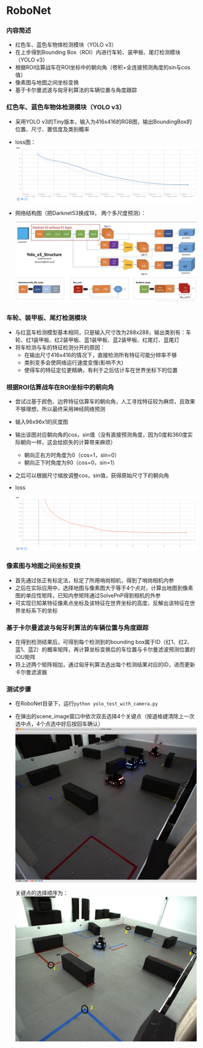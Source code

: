# RoboNet



### 内容简述

* 红色车、蓝色车物体检测模块（YOLO v3）
* 在上步得到Bounding Box（ROI）内进行车轮、装甲板、尾灯检测模块（YOLO v3）
* 根据ROI估算战车在ROI坐标中的朝向角（卷积+全连接预测角度的sin与cos值）
* 像素图与地图之间坐标变换
* 基于卡尔曼滤波与匈牙利算法的车辆位置与角度跟踪

### 红色车、蓝色车物体检测模块（YOLO v3）

* 采用YOLO v3的Tiny版本，输入为416x416的RGB图，输出BoundingBox的位置、尺寸、置信度及类别概率

* loss图：![image-20200218230134551](pics/loss_for_rb_car_detection.png)

* 网络结构图（把Darknet53换成19， 两个多尺度预测）：

  ![image-20200218231947277](pics/Yolo_v3_Structure.jpg)

### 车轮、装甲板、尾灯检测模块

* 与红蓝车检测模型基本相同，只是输入尺寸改为288x288，输出类别有：车轮、红1装甲板、红2装甲板、蓝1装甲板、蓝2装甲板、红尾灯、蓝尾灯
* 将车检测与车的特征检测分开的原因：
  * 在输出尺寸416x416的情况下，直接检测所有特征可能分辨率不够
  * 类别变多会使网络运行速度变慢(影响不大)
  * 使得车的特征定位更精确，有利于之后估计车在世界坐标下的位置

### 根据ROI估算战车在ROI坐标中的朝向角

* 尝试过基于颜色、边界特征估算车的朝向角，人工寻找特征较为麻烦，且效果不够理想，所以最终采用神经网络预测

* 输入96x96x1的灰度图

* 输出该图对应朝向角的cos，sin值（没有直接预测角度，因为0度和360度实际朝向一样，这会给损失的计算带来麻烦）

  * 朝向正右方时角度为0（cos=1，sin=0）
  * 朝向正下时角度为90（cos=0，sin=1）

* 之后可以根据尺寸缩放调整cos，sin值，获得原始尺寸下的朝向角

* loss

  ![image-20200218233139320](pics/loss_for_angle_estimation.png)

### 像素图与地图之间坐标变换

* 首先通过张正有标定法，标定了所用哨岗相机，得到了哨岗相机内参
* 之后在实际应用中，选择地图与像素图大于等于4个点对，计算出地图到像素图的单应性矩阵，已知内参矩阵通过SolvePnP得到相机的外参
* 可实现已知某特征像素点坐标及该特征在世界坐标的高度，反解出该特征在世界坐标系下的坐标

### 基于卡尔曼滤波与匈牙利算法的车辆位置与角度跟踪

* 在得到检测结果后，可得到每个检测到的bounding box属于ID（红1、红2、蓝1、蓝2）的概率矩阵，再计算坐标变换后的车位置与卡尔曼滤波预测位置的IOU矩阵
* 将上述两个矩阵相加，通过匈牙利算法选出每个检测结果对应的ID，进而更新卡尔曼滤波器

### 测试步骤

* 在RoboNet目录下，运行`python yolo_test_with_camera.py`

* 在弹出的scene_image窗口中依次双击选择4个关键点（按退格键清除上一次选中点，4个点选中好后按回车确认）
  ![image-20200812154340758](pics/select_4_keypoints.jpg)

  关键点的选择顺序为：![keypoints](pics/keypoints.jpg)
  

  

